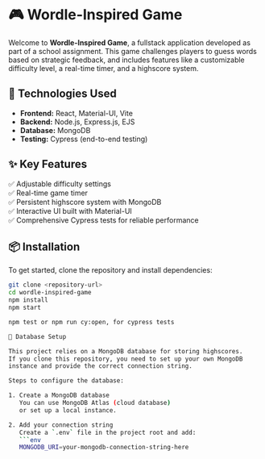 # 🎮 Wordle-Inspired Game

Welcome to **Wordle-Inspired Game**, a fullstack application developed as part of a school assignment. This game challenges players to guess words based on strategic feedback, and includes features like a customizable difficulty level, a real-time timer, and a highscore system.

## 🚀 Technologies Used

- **Frontend:** React, Material-UI, Vite
- **Backend:** Node.js, Express.js, EJS
- **Database:** MongoDB
- **Testing:** Cypress (end-to-end testing)

## ✨ Key Features

✅ Adjustable difficulty settings  
✅ Real-time game timer  
✅ Persistent highscore system with MongoDB  
✅ Interactive UI built with Material-UI  
✅ Comprehensive Cypress tests for reliable performance  

## 📦 Installation

To get started, clone the repository and install dependencies:

```bash
git clone <repository-url>
cd wordle-inspired-game
npm install
npm start

npm test or npm run cy:open, for cypress tests

🔗 Database Setup

This project relies on a MongoDB database for storing highscores.  
If you clone this repository, you need to set up your own MongoDB
instance and provide the correct connection string.

Steps to configure the database:

1. Create a MongoDB database 
   You can use MongoDB Atlas (cloud database) 
   or set up a local instance.

2. Add your connection string  
   Create a `.env` file in the project root and add:
   ```env
   MONGODB_URI=your-mongodb-connection-string-here

